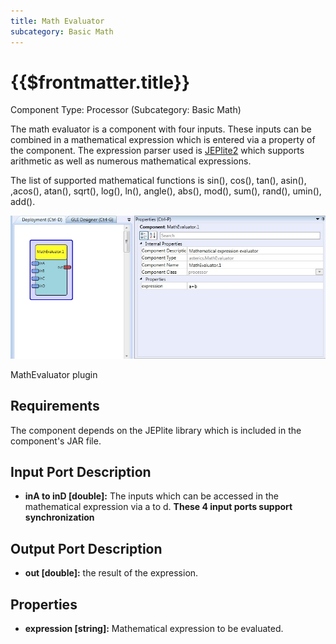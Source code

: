 ```yaml
---
title: Math Evaluator
subcategory: Basic Math
---
```


# {{$frontmatter.title}}

Component Type: Processor (Subcategory: Basic Math)

The math evaluator is a component with four inputs. These inputs can be combined in a mathematical expression which is entered via a property of the component. The expression parser used is [JEPlite2][1] which supports arithmetic as well as numerous mathematical expressions.

The list of supported mathematical functions is sin(), cos(), tan(), asin(), ,acos(), atan(), sqrt(), log(), ln(), angle(), abs(), mod(), sum(), rand(), umin(), add().

![Screenshot: MathEvaluator plugin](./img/mathevaluator.jpg "Screenshot: MathEvaluator plugin")

MathEvaluator plugin

## Requirements

The component depends on the JEPlite library which is included in the component's JAR file.

## Input Port Description

- **inA to inD \[double\]:** The inputs which can be accessed in the mathematical expression via a to d. **These 4 input ports support synchronization**

## Output Port Description

- **out \[double\]:** the result of the expression.

## Properties

- **expression \[string\]:** Mathematical expression to be evaluated.

[1]: http://sourceforge.net/projects/jeplite/

